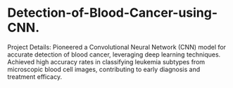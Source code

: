 # Detection-of-Blood-Cancer-using-CNN.
Project Details: Pioneered a Convolutional Neural Network (CNN) model for accurate detection of blood cancer, leveraging deep learning techniques. Achieved high accuracy rates in classifying leukemia subtypes from microscopic blood cell images, contributing to early diagnosis and treatment efficacy.
